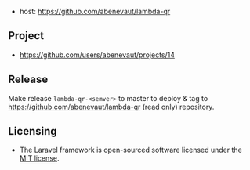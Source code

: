 - host: https://github.com/abenevaut/lambda-qr

## Project

- https://github.com/users/abenevaut/projects/14

## Release

Make release `lambda-qr-<semver>` to master to deploy & tag to https://github.com/abenevaut/lambda-qr (read only) repository.

## Licensing

- The Laravel framework is open-sourced software licensed under the [MIT license](https://opensource.org/license/mit/).
